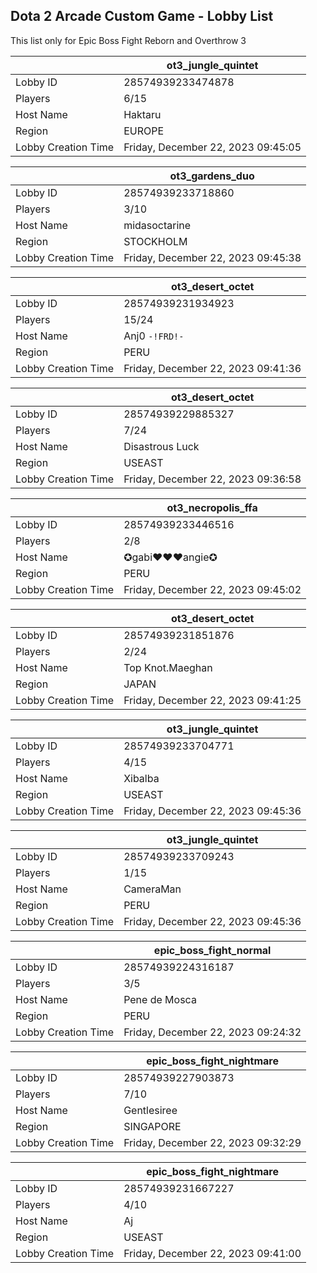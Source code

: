 ## Dota 2 Arcade Custom Game - Lobby List

This list only for Epic Boss Fight Reborn and Overthrow 3

|  | ot3_jungle_quintet |
| ------ | ------ |
| Lobby ID | 28574939233474878 |
| Players | 6/15 |
| Host Name | Haktaru |
| Region | EUROPE |
| Lobby Creation Time | Friday, December 22, 2023 09:45:05 |


|  | ot3_gardens_duo |
| ------ | ------ |
| Lobby ID | 28574939233718860 |
| Players | 3/10 |
| Host Name | midasoctarine |
| Region | STOCKHOLM |
| Lobby Creation Time | Friday, December 22, 2023 09:45:38 |


|  | ot3_desert_octet |
| ------ | ------ |
| Lobby ID | 28574939231934923 |
| Players | 15/24 |
| Host Name | Anj0 `-!FRD!-` |
| Region | PERU |
| Lobby Creation Time | Friday, December 22, 2023 09:41:36 |


|  | ot3_desert_octet |
| ------ | ------ |
| Lobby ID | 28574939229885327 |
| Players | 7/24 |
| Host Name | Disastrous Luck |
| Region | USEAST |
| Lobby Creation Time | Friday, December 22, 2023 09:36:58 |


|  | ot3_necropolis_ffa |
| ------ | ------ |
| Lobby ID | 28574939233446516 |
| Players | 2/8 |
| Host Name | ✪gabi♥♥♥angie✪ |
| Region | PERU |
| Lobby Creation Time | Friday, December 22, 2023 09:45:02 |


|  | ot3_desert_octet |
| ------ | ------ |
| Lobby ID | 28574939231851876 |
| Players | 2/24 |
| Host Name | Top Knot.Maeghan |
| Region | JAPAN |
| Lobby Creation Time | Friday, December 22, 2023 09:41:25 |


|  | ot3_jungle_quintet |
| ------ | ------ |
| Lobby ID | 28574939233704771 |
| Players | 4/15 |
| Host Name | Xibalba |
| Region | USEAST |
| Lobby Creation Time | Friday, December 22, 2023 09:45:36 |


|  | ot3_jungle_quintet |
| ------ | ------ |
| Lobby ID | 28574939233709243 |
| Players | 1/15 |
| Host Name | CameraMan |
| Region | PERU |
| Lobby Creation Time | Friday, December 22, 2023 09:45:36 |


|  | epic_boss_fight_normal |
| ------ | ------ |
| Lobby ID | 28574939224316187 |
| Players | 3/5 |
| Host Name | Pene de Mosca |
| Region | PERU |
| Lobby Creation Time | Friday, December 22, 2023 09:24:32 |


|  | epic_boss_fight_nightmare |
| ------ | ------ |
| Lobby ID | 28574939227903873 |
| Players | 7/10 |
| Host Name | Gentlesiree |
| Region | SINGAPORE |
| Lobby Creation Time | Friday, December 22, 2023 09:32:29 |


|  | epic_boss_fight_nightmare |
| ------ | ------ |
| Lobby ID | 28574939231667227 |
| Players | 4/10 |
| Host Name | Aj |
| Region | USEAST |
| Lobby Creation Time | Friday, December 22, 2023 09:41:00 |



